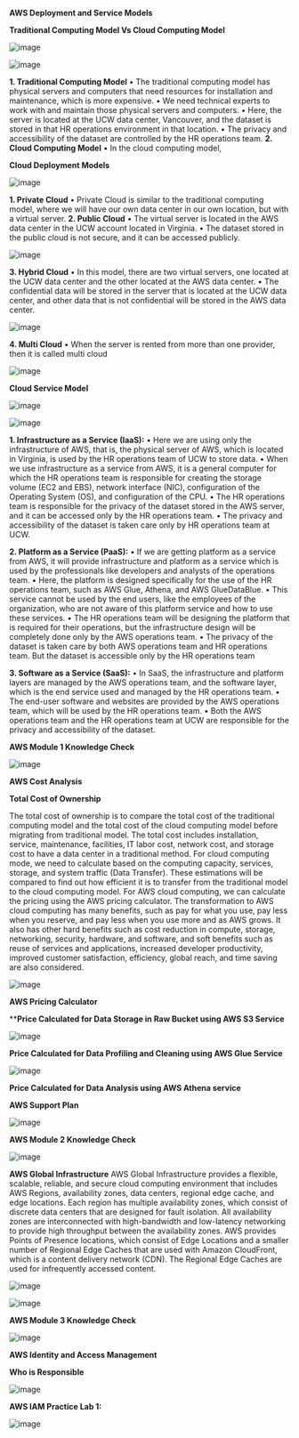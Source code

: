 **AWS Deployment and Service Models**

**Traditional Computing Model Vs Cloud Computing Model**
 
 ![image](https://github.com/user-attachments/assets/9d7919e3-8199-4936-8d11-eb3f3133bdad)

 ![image](https://github.com/user-attachments/assets/8ac70565-74b5-4ed2-aef9-59fe92a1d24e)

 
**1.	Traditional Computing Model**
•	The traditional computing model has physical servers and computers that need resources for installation and maintenance, which is more expensive.
•	We need technical experts to work with and maintain those physical servers and computers.
•	Here, the server is located at the UCW data center, Vancouver, and the dataset is stored in that HR operations environment in that location.
•	The privacy and accessibility of the dataset are controlled by the HR operations team.
**2.	Cloud Computing Model**
•	In the cloud computing model, 

**Cloud Deployment Models**
 
 ![image](https://github.com/user-attachments/assets/b98a0dc2-af42-47e8-a2b5-c50ea6801eff)

**1.	Private Cloud**
•	Private Cloud is similar to the traditional computing model, where we will have our own data center in our own location, but with a virtual server.
**2.	Public Cloud**
•	The virtual server is located in the AWS data center in the UCW account located in Virginia.
•	The dataset stored in the public cloud is not secure, and it can be accessed publicly.

![image](https://github.com/user-attachments/assets/8fc53ab0-469a-4d48-a2d4-246312d6e51e)

**3.	Hybrid Cloud**
•	In this model, there are two virtual servers, one located at the UCW data center and the other located at the AWS data center.
•	The confidential data will be stored in the server that is located at the UCW data center, and other data that is not confidential will be stored in the AWS data center.

![image](https://github.com/user-attachments/assets/e3485c47-44ed-4790-808b-3b9857bc6343)

**4.	Multi Cloud**
•	When the server is rented from more than one provider, then it is called multi cloud

![image](https://github.com/user-attachments/assets/67196ec0-e4b1-4443-9c56-8eeb6432b076)

**Cloud Service Model**
 
 ![image](https://github.com/user-attachments/assets/78464b97-1df0-4f6e-8d0b-818a2081566b)

 ![image](https://github.com/user-attachments/assets/064e6dc3-3a57-41f5-ae15-a4402a4b886c)

**1.	Infrastructure as a Service (IaaS):**
•	Here we are using only the infrastructure of AWS, that is, the physical server of AWS, which is located in Virginia, is used by the HR operations team of UCW to store data.
•	When we use infrastructure as a service from AWS, it is a general computer for which the HR operations team is responsible for creating the storage volume (EC2 and EBS), network interface (NIC), configuration of the Operating System (OS), and configuration of the CPU.
•	The HR operations team is responsible for the privacy of the dataset stored in the AWS server, and it can be accessed only by the HR operations team.
•	The privacy and accessibility of the dataset is taken care only by HR operations team at UCW.

**2.	Platform as a Service (PaaS):**
•	If we are getting platform as a service from AWS, it will provide infrastructure and platform as a service which is used by the professionals like developers and analysts of the operations team.
•	Here, the platform is designed specifically for the use of the HR operations team, such as AWS Glue, Athena, and AWS GlueDataBlue.
•	This service cannot be used by the end users, like the employees of the organization, who are not aware of this platform service and how to use these services.
•	The HR operations team will be designing the platform that is required for their operations, but the infrastructure design will be completely done only by the AWS operations team.
•	The privacy of the dataset is taken care by both AWS operations team and HR operations team. But the dataset is accessible only by the HR operations team

**3.	Software as a Service (SaaS):**
•	In SaaS, the infrastructure and platform layers are managed by the AWS operations team, and the software layer, which is the end service used and managed by the HR operations team.
•	The end-user software and websites are provided by the AWS operations team, which will be used by the HR operations team.
•	Both the AWS operations team and the HR operations team at UCW are responsible for the privacy and accessibility of the dataset.

**AWS Module 1 Knowledge Check**

 ![image](https://github.com/user-attachments/assets/818a9211-7b19-46b1-b32d-61c37435cd79)

**AWS Cost Analysis**

**Total Cost of Ownership**

The total cost of ownership is to compare the total cost of the traditional computing model and the total cost of the cloud computing model before migrating from traditional model. The total cost includes installation, service, maintenance, facilities, IT labor cost, network cost, and storage cost to have a data center in a traditional method. For cloud computing mode, we need to calculate based on the computing capacity, services, storage, and system traffic (Data Transfer). These estimations will be compared to find out how efficient it is to transfer from the traditional model to the cloud computing model. For AWS cloud computing, we can calculate the pricing using the AWS pricing calculator.
The transformation to AWS cloud computing has many benefits, such as pay for what you use, pay less when you reserve, and pay less when you use more and as AWS grows. It also has other hard benefits such as cost reduction in compute, storage, networking, security, hardware, and software, and soft benefits such as reuse of services and applications, increased developer productivity, improved customer satisfaction, efficiency, global reach, and time saving are also considered. 

![image](https://github.com/user-attachments/assets/820030f4-823b-4efa-9ab9-630789e0cb82)

**AWS Pricing Calculator**

****Price Calculated for Data Storage in Raw Bucket using AWS S3 Service**

![image](https://github.com/user-attachments/assets/bb1bdbba-f116-468c-acf9-d759cbe591e7)
 
**Price Calculated for Data Profiling and Cleaning using AWS Glue Service**
 
 ![image](https://github.com/user-attachments/assets/62ab247c-6d8c-4815-97eb-1dbe806cac02)

**Price Calculated for Data Analysis using AWS Athena service**


**AWS Support Plan**
 
 ![image](https://github.com/user-attachments/assets/d544bd50-0114-4915-aa8f-adbc52527421)

**AWS Module 2 Knowledge Check**

![image](https://github.com/user-attachments/assets/2a854508-bcd7-4e56-a0a8-c8addfe291d2)
 
**AWS Global Infrastructure**
AWS Global Infrastructure provides a flexible, scalable, reliable, and secure cloud computing environment that includes AWS Regions, availability zones, data centers, regional edge cache, and edge locations. Each region has multiple availability zones, which consist of discrete data centers that are designed for fault isolation. All availability zones are interconnected with high-bandwidth and low-latency networking to provide high throughput between the availability zones. 
AWS provides Points of Presence locations, which consist of Edge Locations and a smaller number of Regional Edge Caches that are used with Amazon CloudFront, which is a content delivery network (CDN). The Regional Edge Caches are used for infrequently accessed content.
 
 ![image](https://github.com/user-attachments/assets/e8cdc109-5233-40d9-8693-237df11332fa)

![image](https://github.com/user-attachments/assets/5df09a54-a30a-4c3d-bf1d-6e52e1c57526)

**AWS Module 3 Knowledge Check**
 
 ![image](https://github.com/user-attachments/assets/802613d6-66c0-49f4-81c6-d11467680d6b)

**AWS Identity and Access Management**

**Who is Responsible**
 
 ![image](https://github.com/user-attachments/assets/e2e607e1-9077-4d53-9d7c-7bd6495cd12f)

**AWS IAM Practice Lab 1:**

![image](https://github.com/user-attachments/assets/f1a7d3c2-08b5-44b5-abaf-a176fd922fcd)

 


